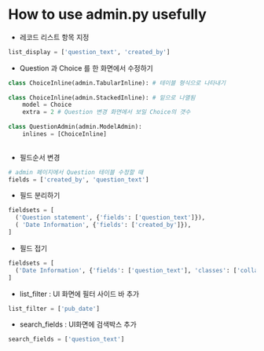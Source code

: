 # How to use admin.py usefully 

* 레코드 리스트 항목 지정

~~~python
list_display = ['question_text', 'created_by']
~~~

* Question 과 Choice 를 한 화면에서 수정하기

~~~python
class ChoiceInline(admin.TabularInline): # 테이블 형식으로 나타내기
    
class ChoiceInline(admin.StackedInline): # 밑으로 나열됨
    model = Choice
    extra = 2 # Question 변경 화면에서 보일 Choice의 갯수
    
class QuestionAdmin(admin.ModelAdmin):
    inlines = [ChoiceInline]
    

~~~

* 필드순서 변경

~~~python
# admin 페이지에서 Question 테이블 수정할 때
fields = ['created_by', 'question_text']
~~~

* 필드 분리하기

~~~python
fieldsets = [
  ('Question statement', {'fields': ['question_text']}),
  ( 'Date Information', {'fields': ['created_by']}),
]
~~~

* 필드 접기

~~~python
fieldsets = [
  ('Date Information', {'fields': ['question_text'], 'classes': ['collapse']}),
]
~~~

* list_filter : UI 화면에 필터 사이드 바 추가

~~~python
list_filter = ['pub_date']
~~~

* search_fields : UI화면에 검색박스 추가

~~~python
search_fields = ['question_text']
~~~